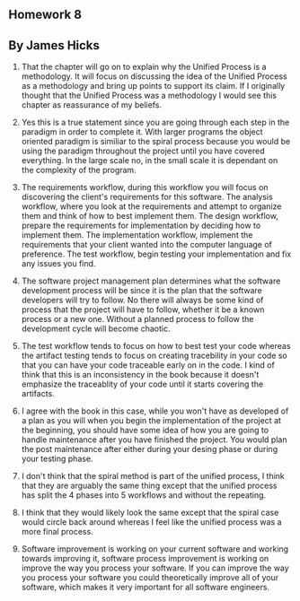 ## Homework 8
## By James Hicks
1. That the chapter will go on to explain why the Unified Process is a methodology. It will focus on discussing the idea of the Unified Process as a methodology and bring up points to support its claim. If I originally thought that the Unified Process was a methodology I would see this chapter as reassurance of my beliefs.

2. Yes this is a true statement since you are going through each step in the paradigm in order to complete it. With larger programs the object oriented paradigm is similiar to the spiral process because you would be using the paradigm throughout the project until you have covered everything. In the large scale no, in the small scale it is dependant on the complexity of the program.

3. The requirements workflow, during this workflow you will focus on discovering the client's requirements for this software. The analysis workflow, where you look at the requirements and attempt to organize them and think of how to best implement them. The design workflow, prepare the requirements for implementation by deciding how to implement them. The implementation workflow, implement the requirements that your client wanted into the computer language of preference. The test workflow, begin testing your implementation and fix any issues you find.

4. The software project management plan determines what the software development process will be since it is the plan that the software developers will try to follow. No there will always be some kind of process that the project will have to follow, whether it be a known process or a new one. Without a planned process to follow the development cycle will become chaotic.

5. The test workflow tends to focus on how to best test your code whereas the artifact testing tends to focus on creating tracebility in your code so that you can have your code traceable early on in the code. I kind of think that this is an inconsistency in the book because it doesn't emphasize the traceablity of your code until it starts covering the artifacts.

6. I agree with the book in this case, while you won't have as developed of a plan as you will when you begin the implementation of the project at the beginning, you should have some idea of how you are going to handle maintenance after you have finished the project. You would plan the post maintenance after either during your desing phase or during your testing phase.

7. I don't think that the spiral method is part of the unified process, I think that they are arguably the same thing except that the unified process has split the 4 phases into 5 workflows and without the repeating.

8. I think that they would likely look the same except that the spiral case would circle back around whereas I feel like the unified process was a more final process.

9. Software improvement is working on your current software and working towards improving it, software process improvement is working on improve the way you process your software. If you can improve the way you process your software you could theoretically improve all of your software, which makes it very important for all software engineers.